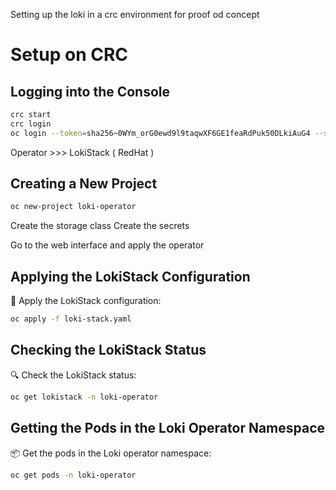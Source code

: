 Setting up the loki in a crc environment for proof od concept
# Setup on CRC

## Logging into the Console

```sh
crc start
crc login
oc login --token=sha256~0WYm_orG0ewd9l9taqwXF6GE1feaRdPuk50DLkiAuG4 --server=https://api.crc.testing:6443
```

Operator >>> LokiStack ( RedHat )


## Creating a New Project

```sh
oc new-project loki-operator
```


Create the storage class
Create the secrets

Go to the web interface and apply the operator

## Applying the LokiStack Configuration

🚀 Apply the LokiStack configuration:
```sh
oc apply -f loki-stack.yaml
```

## Checking the LokiStack Status

🔍 Check the LokiStack status:
```sh
oc get lokistack -n loki-operator
```

## Getting the Pods in the Loki Operator Namespace

📦 Get the pods in the Loki operator namespace:
```sh
oc get pods -n loki-operator
```